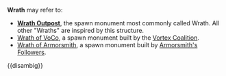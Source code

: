 **Wrath** may refer to:
* **[Wrath Outpost](https://2b2t.miraheze.org/wiki/Wrath_Outpost)**, the spawn monument most commonly called Wrath. All other "Wraths" are inspired by this structure.
* [Wrath of VoCo](https://2b2t.miraheze.org/wiki/The_Vortex_Coalition#The_Wrath_of_VoCo), a spawn monument built by the [Vortex Coalition](https://2b2t.miraheze.org/wiki/Vortex_Coalition).
* [Wrath of Armorsmith](https://2b2t.miraheze.org/wiki/Wrath_of_Armorsmith), a spawn monument built by [Armorsmith's Followers](https://2b2t.miraheze.org/wiki/Armorsmith%27s_Followers).

{{disambig}}